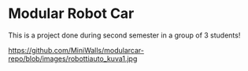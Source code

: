 # Modular Robot Car

This is a project done during second semester in a group of 3 students!

https://github.com/MiniWalls/modularcar-repo/blob/images/robottiauto_kuva1.jpg
